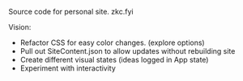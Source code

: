 Source code for personal site. zkc.fyi


Vision:
- Refactor CSS for easy color changes. (explore options)
- Pull out SiteContent.json to allow updates without rebuilding site
- Create different visual states (ideas logged in App state)
- Experiment with interactivity
